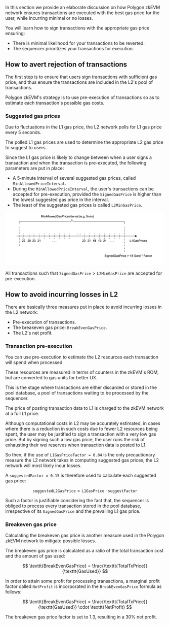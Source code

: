 In this section we provide an elaborate discussion on how Polygon zkEVM network ensures transactions are executed with the best gas price for the user, while incurring minimal or no losses.

You will learn how to sign transactions with the appropriate gas price ensuring:

- There is minimal likelihood for your transactions to be reverted.
- The sequencer prioritizes your transactions for execution.

## How to avert rejection of transactions

The first step is to ensure that users sign transactions with sufficient gas price, and thus ensure the transactions are included in the L2's pool of transactions.

Polygon zkEVM's strategy is to use pre-execution of transactions so as to estimate each transaction's possible gas costs.

### Suggested gas prices

Due to fluctuations in the L1 gas price, the L2 network polls for L1 gas price every 5 seconds.

The polled L1 gas prices are used to determine the appropriate L2 gas price to suggest to users.

Since the L1 gas price is likely to change between when a user signs a transaction and when the transaction is pre-executed, the following parameters are put in place:

-  A $5$-minute interval of several suggested gas prices, called $\texttt{MinAllowedPriceInterval}$.
- During the $\texttt{MinAllowedPriceInterval}$, the user's transactions can be accepted for pre-execution, provided the $\texttt{SignedGasPrice}$ is higher than the lowest suggested gas price in the interval.
- The least of the suggested gas prices is called $\texttt{L2MinGasPrice}$.

![Figure: minimum allowed gas interval](../../../img/zkEVM/min-allowed-gas-interval.png)

All transactions such that $\texttt{SignedGasPrice} > \texttt{L2MinGasPrice}$ are accepted for pre-execution.

## How to avoid incurring losses in L2

There are basically three measures put in place to avoid incurring losses in the L2 network:

- Pre-execution of transactions. 
- The breakeven gas price: $\texttt{BreakEvenGasPrice}$.
- The L2's net profit.

### Transaction pre-execution

You can use pre-execution to estimate the L2 resources each transaction will spend when processed.

These resources are measured in terms of counters in the zkEVM's ROM, but are converted to gas units for better UX.

This is the stage where transactions are either discarded or stored in the pool database, a pool of transactions waiting to be processed by the sequencer.

The price of posting transaction data to L1 is charged to the zkEVM network at a full L1 price.

Although computational costs in L2 may be accurately estimated, in cases where there is a reduction in such costs due to fewer L2 resources being spent, the user may be justified to sign a transaction with a very low gas price. But by signing such a low gas price, the user runs the risk of exhausting their wei reserves when transaction data is posted to L1.

So then, if the use of $\texttt{L1GasPriceFactor = 0.04}$ is the only precautionary measure the L2 network takes in computing suggested gas prices, the L2 network will most likely incur losses.

A $\texttt{suggestedFactor = 0.15}$ is therefore used to calculate each suggested gas price:

$$
\texttt{suggestedL2GasPrice} = \texttt{L1GasPrice} \cdot \texttt{suggestFactor}
$$

Such a factor is justifiable considering the fact that, the sequencer is obliged to process every transaction stored in the pool database, irrespective of its $\texttt{SignedGasPrice}$ and the prevailing L1 gas price.

### Breakeven gas price

Calculating the breakeven gas price is another measure used in the Polygon zkEVM network to mitigate possible losses.

The breakeven gas price is calculated as a ratio of the total transaction cost and the amount of gas used:

$$
\texttt{BreakEvenGasPrice} = \frac{\texttt{TotalTxPrice}}{\texttt{GasUsed}}
$$

In order to attain some profit for processing transactions, a marginal profit factor called $\texttt{NetProfit}$ is incorporated in the $\texttt{BreakEvenGasPrice}$ formula as follows:

$$
\texttt{BreakEvenGasPrice} = \frac{\texttt{TotalTxPrice}}{\texttt{GasUsed}} \cdot \texttt{NetProfit}
$$

The breakeven gas price factor is set to $1.3$​, resulting in a 30% net profit.
